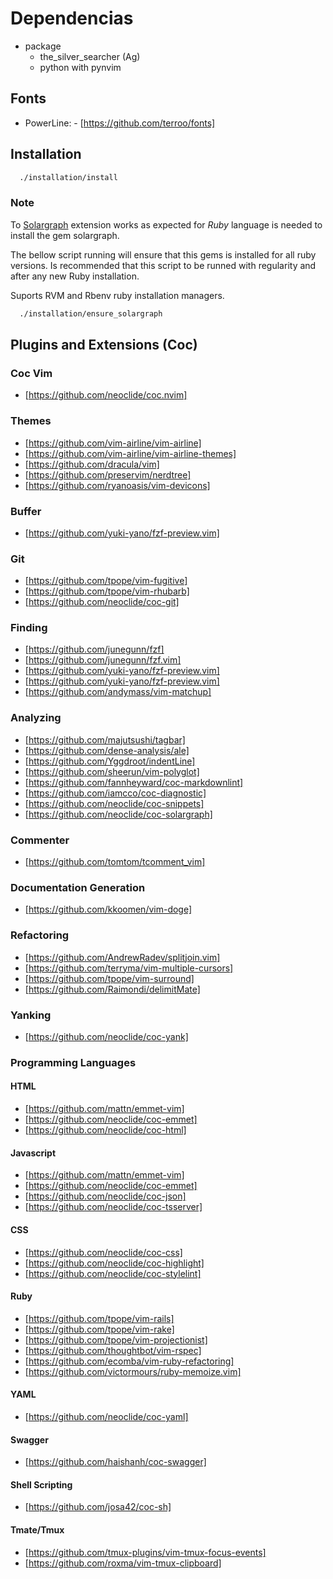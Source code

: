 # Dependencias

- package
  - the_silver_searcher (Ag)
  - python with pynvim

## Fonts

- PowerLine: - [https://github.com/terroo/fonts]

## Installation

```sh
  ./installation/install
```

### Note

To [Solargraph](https://github.com/neoclide/coc-solargraph) extension
works as expected for *Ruby* language is needed to install the gem solargraph.

The bellow script running will ensure that this gems is installed for all ruby versions.
Is recommended that this script to be runned with regularity and after any new
Ruby installation.

Suports RVM and Rbenv ruby installation managers.

```sh
  ./installation/ensure_solargraph
```

## Plugins and Extensions (Coc)

### Coc Vim

- [https://github.com/neoclide/coc.nvim]

### Themes

- [https://github.com/vim-airline/vim-airline]
- [https://github.com/vim-airline/vim-airline-themes]
- [https://github.com/dracula/vim]
- [https://github.com/preservim/nerdtree]
- [https://github.com/ryanoasis/vim-devicons]

### Buffer

- [https://github.com/yuki-yano/fzf-preview.vim]

### Git

- [https://github.com/tpope/vim-fugitive]
- [https://github.com/tpope/vim-rhubarb]
- [https://github.com/neoclide/coc-git]

### Finding

- [https://github.com/junegunn/fzf]
- [https://github.com/junegunn/fzf.vim]
- [https://github.com/yuki-yano/fzf-preview.vim]
- [https://github.com/yuki-yano/fzf-preview.vim]
- [https://github.com/andymass/vim-matchup]

### Analyzing

- [https://github.com/majutsushi/tagbar]
- [https://github.com/dense-analysis/ale]
- [https://github.com/Yggdroot/indentLine]
- [https://github.com/sheerun/vim-polyglot]
- [https://github.com/fannheyward/coc-markdownlint]
- [https://github.com/iamcco/coc-diagnostic]
- [https://github.com/neoclide/coc-snippets]
- [https://github.com/neoclide/coc-solargraph]

### Commenter

- [https://github.com/tomtom/tcomment_vim]

### Documentation Generation

- [https://github.com/kkoomen/vim-doge]

### Refactoring

- [https://github.com/AndrewRadev/splitjoin.vim]
- [https://github.com/terryma/vim-multiple-cursors]
- [https://github.com/tpope/vim-surround]
- [https://github.com/Raimondi/delimitMate]

### Yanking

- [https://github.com/neoclide/coc-yank]

### Programming Languages

#### HTML

- [https://github.com/mattn/emmet-vim]
- [https://github.com/neoclide/coc-emmet]
- [https://github.com/neoclide/coc-html]

#### Javascript

- [https://github.com/mattn/emmet-vim]
- [https://github.com/neoclide/coc-emmet]
- [https://github.com/neoclide/coc-json]
- [https://github.com/neoclide/coc-tsserver]

#### CSS

- [https://github.com/neoclide/coc-css]
- [https://github.com/neoclide/coc-highlight]
- [https://github.com/neoclide/coc-stylelint]

#### Ruby

- [https://github.com/tpope/vim-rails]
- [https://github.com/tpope/vim-rake]
- [https://github.com/tpope/vim-projectionist]
- [https://github.com/thoughtbot/vim-rspec]
- [https://github.com/ecomba/vim-ruby-refactoring]
- [https://github.com/victormours/ruby-memoize.vim]

#### YAML

- [https://github.com/neoclide/coc-yaml]

#### Swagger

- [https://github.com/haishanh/coc-swagger]

#### Shell Scripting

- [https://github.com/josa42/coc-sh]

#### Tmate/Tmux

- [https://github.com/tmux-plugins/vim-tmux-focus-events]
- [https://github.com/roxma/vim-tmux-clipboard]
